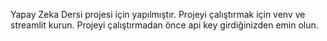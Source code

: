 Yapay Zeka Dersi projesi için yapılmıştır.
Projeyi çalıştırmak için venv ve streamlit kurun.
Projeyi çalıştırmadan önce api key girdiğinizden emin olun.